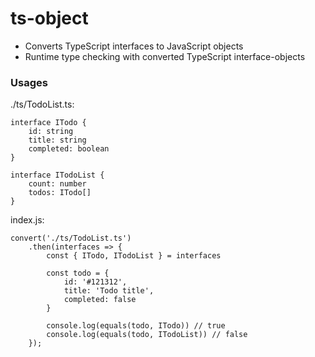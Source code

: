 # ts-object
* Converts TypeScript interfaces to JavaScript objects
* Runtime type checking with converted TypeScript interface-objects

### Usages


./ts/TodoList.ts:
```
interface ITodo {
    id: string
    title: string
    completed: boolean
}

interface ITodoList {
    count: number
    todos: ITodo[]
}
```

index.js:
```
convert('./ts/TodoList.ts')
    .then(interfaces => {
        const { ITodo, ITodoList } = interfaces
        
        const todo = {
            id: '#121312',
            title: 'Todo title',
            completed: false
        }

        console.log(equals(todo, ITodo)) // true
        console.log(equals(todo, ITodoList)) // false
    });
```
